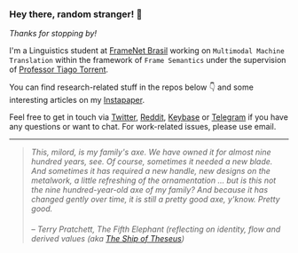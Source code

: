 ### Hey there, random stranger! 👋

*Thanks for stopping by!*

I'm a Linguistics student at [FrameNet Brasil](https://github.com/FrameNetBrasil) working on `Multimodal Machine Translation` within the framework of `Frame Semantics` under the supervision of [Professor Tiago Torrent](https://tiagotorrent.com).

You can find research-related stuff in the repos below :point_down: and some interesting articles on my [Instapaper](https://www.instapaper.com/p/viridiano).

Feel free to get in touch via [Twitter](https://twitter.com/viridiano), [Reddit](https://www.reddit.com/user/viridiano), [Keybase](https://keybase.io/viridiano) or [Telegram](https://t.me/viridiano) if you have any questions or want to chat. For work-related issues, please use email.

---

> *This, milord, is my family's axe. We have owned it for almost nine hundred years, see. Of course,
sometimes it needed a new blade. And sometimes it has required a new handle, new designs on the
metalwork, a little refreshing of the ornamentation ... but is this not the nine hundred-year-old
axe of my family? And because it has changed gently over time, it is still a pretty good axe,
y'know. Pretty good.*
> ###### – Terry Pratchett, The Fifth Elephant (reflecting on identity, flow and derived values  (aka [The Ship of Theseus](https://en.wikipedia.org/wiki/Ship_of_Theseus))
